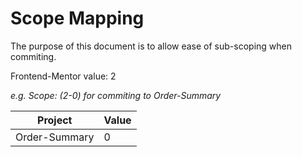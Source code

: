 # Scope Mapping
The purpose of this document is to allow ease of sub-scoping when commiting.

Frontend-Mentor value: 2

*e.g. Scope: (2-0) for commiting to Order-Summary*

| Project | Value |
|---|---|
| Order-Summary | 0 |

